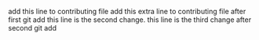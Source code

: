 add this line to contributing file
add this extra line to contributing file after first git add 
this line is the second change.
this line is the third change after second git add 
